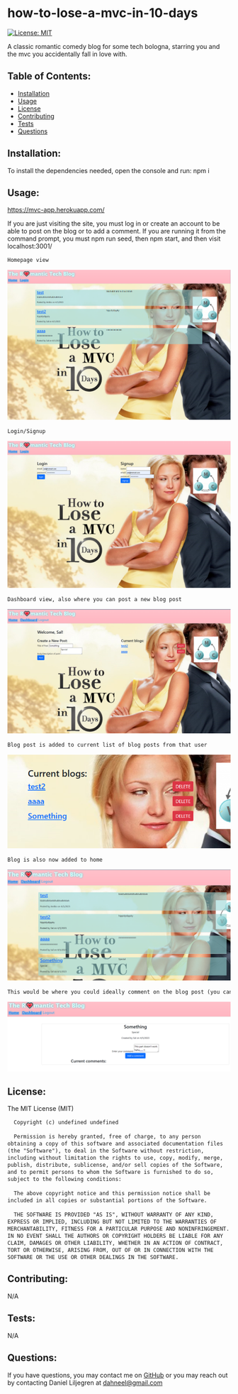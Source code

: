 # how-to-lose-a-mvc-in-10-days
  [![License: MIT](https://img.shields.io/badge/License-MIT-yellow.svg)](https://opensource.org/licenses/MIT)


  A classic romantic comedy blog for some tech bologna, starring you and the mvc you accidentally fall in love with.
  ## Table of Contents:
  * [Installation](#installation)
  * [Usage](#usage)
  * [License](#license)
  * [Contributing](#contributing)
  * [Tests](#tests)
  * [Questions](#questions)
  ## Installation:
  To install the dependencies needed, open the console and run:
  npm i
  ## Usage:

  https://mvc-app.herokuapp.com/

  If you are just visiting the site, you must log in or create an account to be able to post on the blog or to add a comment. If you are running it from the command prompt, you must npm run seed, then npm start, and then visit localhost:3001/
  
  ```md
  Homepage view
  ```

  ![alt text](./public/assets/ssmvc.png)
  
  ```md
  Login/Signup
  ```
  ![alt text](./public/assets/ssmvc1.png)
  
  ```md
  Dashboard view, also where you can post a new blog post
  ```

  ![alt text](./public/assets/ssmvc2.png)
  
  ```md
  Blog post is added to current list of blog posts from that user
  ```

  ![alt text](./public/assets/ssmvc3.png)
  
  ```md
  Blog is also now added to home
  ```

  ![alt text](./public/assets/ssmvc4.png)
  
  ```md
  This would be where you could ideally comment on the blog post (you can't, I didn't get it working in time)
  ```

  ![alt text](./public/assets/ssmvc5.png)
  
  ## License:
  The MIT License (MIT)

      Copyright (c) undefined undefined
      
      Permission is hereby granted, free of charge, to any person obtaining a copy of this software and associated documentation files (the "Software"), to deal in the Software without restriction, including without limitation the rights to use, copy, modify, merge, publish, distribute, sublicense, and/or sell copies of the Software, and to permit persons to whom the Software is furnished to do so, subject to the following conditions:
      
      The above copyright notice and this permission notice shall be included in all copies or substantial portions of the Software.
      
      THE SOFTWARE IS PROVIDED "AS IS", WITHOUT WARRANTY OF ANY KIND, EXPRESS OR IMPLIED, INCLUDING BUT NOT LIMITED TO THE WARRANTIES OF MERCHANTABILITY, FITNESS FOR A PARTICULAR PURPOSE AND NONINFRINGEMENT. IN NO EVENT SHALL THE AUTHORS OR COPYRIGHT HOLDERS BE LIABLE FOR ANY CLAIM, DAMAGES OR OTHER LIABILITY, WHETHER IN AN ACTION OF CONTRACT, TORT OR OTHERWISE, ARISING FROM, OUT OF OR IN CONNECTION WITH THE SOFTWARE OR THE USE OR OTHER DEALINGS IN THE SOFTWARE.
  ## Contributing:
  N/A
  ## Tests:
  N/A
  ## Questions:
  If you have questions, you may contact me on [GitHub](https://github.com/d-lil) or you may reach out by contacting Daniel Liljegren at dahneel@gmail.com
